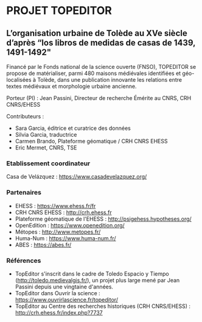 # PROJET TOPEDITOR
## L’organisation urbaine de Tolède au XVe siècle d’après “los libros de medidas de casas de 1439, 1491-1492"
Financé par le Fonds national de la science ouverte (FNSO), TOPEDITOR se propose de matérialiser, parmi 480 maisons médiévales identifiées et géo-localisées à Tolède, dans une publication innovante les relations entre textes médiévaux et morphologie urbaine ancienne.

Porteur (PI) : Jean Passini, Directeur de recherche Émérite au CNRS, CRH CNRS/EHESS

Contributeurs :
- Sara Garcia, éditrice et curatrice des données
- Silvia Garcia, traductrice
- Carmen Brando, Plateforme géomatique / CRH CNRS EHESS
- Eric Mermet, CNRS, TSE
  
### Etablissement coordinateur
Casa de Velázquez : https://www.casadevelazquez.org/ 

### Partenaires
- EHESS : https://www.ehess.fr/fr
- CRH CNRS EHESS : http://crh.ehess.fr
- Plateforme géomatique de l'EHESS : http://psigehess.hypotheses.org/
- OpenEdition : https://www.openedition.org/
- Métopes : http://www.metopes.fr/ 
- Huma-Num : https://www.huma-num.fr/
- ABES : https://abes.fr/ 

### Références
- TopEditor s'inscrit dans le cadre de Toledo Espacio y Tiempo (http://toledo.medievalgis.fr/), un projet plus large mené par Jean Passini depuis une vingtaine d'années.
- TopEditor dans Ouvrir la science : https://www.ouvrirlascience.fr/topeditor/ 
- TopEditor au Centre des recherches historiques (CRH CNRS/EHESS) : http://crh.ehess.fr/index.php?7737 
